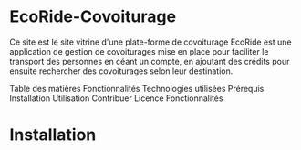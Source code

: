 # EcoRide-Covoiturage
Ce site est le site vitrine d'une plate-forme de covoiturage
EcoRide est une application de gestion de covoiturages mise en place pour faciliter le transport des personnes en céant un compte, en ajoutant des crédits pour ensuite rechercher des covoiturages selon leur destination.

Table des matières
Fonctionnalités
Technologies utilisées
Prérequis
Installation
Utilisation
Contribuer
Licence
Fonctionnalités


# Installation
